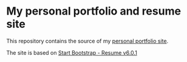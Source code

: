 # My personal portfolio and resume site

This repository contains the source of my [personal portfolio site](https://d0pam1n.github.io). 

The site is based on [Start Bootstrap - Resume v6.0.1](https://startbootstrap.com/template-overviews/resume)